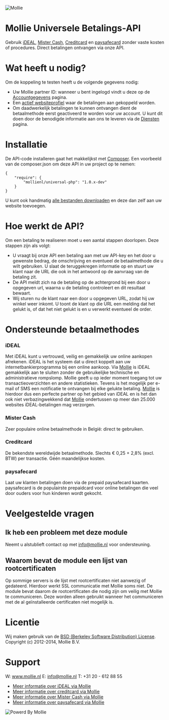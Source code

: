 ![Mollie](http://www.mollie.nl/files/Mollie-Logo-Style-Small.png)

# Mollie Universele Betalings-API #

Gebruik [iDEAL](https://www.mollie.nl/betaaldiensten/ideal/), [Mister Cash](https://www.mollie.nl/betaaldiensten/mistercash/), [Creditcard](https://www.mollie.nl/betaaldiensten/creditcard/) en [paysafecard](https://www.mollie.nl/betaaldiensten/paysafecard/) zonder vaste kosten of procedures. Direct betalingen ontvangen via onze API.

# Wat heeft u nodig? #
Om de koppeling te testen heeft u de volgende gegevens nodig:

+ Uw Mollie partner ID: wanneer u bent ingelogd vindt u deze op de [Accountgegevens](https://www.mollie.nl/beheer/account/) pagina.
+ Een [actief websiteprofiel](https://www.mollie.nl/beheer/account/profielen/) waar de betalingen aan gekoppeld worden.
+ Om daadwerkelijk betalingen te kunnen ontvangen dient de betaalmethode eerst geactiveerd te worden voor uw account. U kunt dit doen door de benodigde informatie aan ons te leveren via de [Diensten](https://www.mollie.nl/beheer/diensten) pagina.

# Installatie #

De API-code installeren gaat het makkelijkst met [Composer](http://getcomposer.org/doc/00-intro.md).
Een voorbeeld van de composer.json om deze API in uw project op te nemen:

    {
        "require": {
            "mollienl/universal-php": "1.0.x-dev"
        }
    }


U kunt ook handmatig [alle bestanden downloaden](https://github.com/mollienl/universal-php/archive/master.zip) en deze dan zelf aan uw website toevoegen.

# Hoe werkt de API? #

Om een betaling te realiseren moet u een aantal stappen doorlopen. Deze stappen zijn als volgt:

+ U vraagt bij onze API een betaling aan met uw API-key en het door u gewenste bedrag, de omschrijving en eventueel de betaalmethode die u wilt gebruiken. U slaat de teruggekregen informatie op en stuurt uw klant naar de URL die ook in het antwoord op de aanvraag van de betaling zit.
+ De API meldt zich na de betaling op de achtergrond bij een door u opgegeven url, waarna u de betaling controleert en dit resultaat bewaart.
+ Wij sturen nu de klant naar een door u opgegeven URL, zodat hij uw winkel weer inkomt. U toont de klant op die URL een melding dat het gelukt is, of dat het niet gelukt is en u verwerkt eventueel de order.

# Ondersteunde betaalmethodes #

### iDEAL ###
Met iDEAL kunt u vertrouwd, veilig en gemakkelijk uw online aankopen afrekenen. iDEAL is het systeem dat u direct koppelt aan uw internetbankierprogramma bij een online aankoop.
Via [Mollie](http://www.mollie.nl/) is iDEAL gemakkelijk aan te sluiten zonder de gebruikelijke technische en administratieve rompslomp. Mollie geeft u op ieder moment toegang tot uw transactieoverzichten en andere statistieken. Tevens is het mogelijk per e-mail of SMS een notificatie te ontvangen bij elke gelukte betaling. [Mollie](http://www.mollie.nl/) is hierdoor dus een perfecte partner op het gebied van iDEAL en is het dan ook niet verbazingwekkend dat [Mollie](http://www.mollie.nl/) ondertussen op meer dan 25.000 websites iDEAL-betalingen mag verzorgen.

### Mister Cash ###
Zeer populaire online betaalmethode in België: direct te gebruiken.

### Creditcard ###
De bekendste wereldwijde betaalmethode. Slechts € 0,25 + 2,8% (excl. BTW) per transactie. Géén maandelijkse kosten.

### paysafecard ###
Laat uw klanten betalingen doen via de prepaid paysafecard kaarten.  paysafecard is de populairste prepaidcard voor online betalingen die veel door ouders voor hun kinderen wordt gekocht.

# Veelgestelde vragen #

## Ik heb een probleem met deze module ##

Neemt u alstublieft contact op met info@mollie.nl voor ondersteuning.

## Waarom bevat de module een lijst van rootcertificaten ##

Op sommige servers is de lijst met rootcertificaten niet aanwezig of gedateerd. Hierdoor werkt SSL communicatie met
Mollie soms niet. De module bevat daarom de rootcertificaten die nodig zijn om veilig met Mollie te communiceren. Deze
worden alleen gebruikt wanneer het communiceren met de al geïnstalleerde certificaten niet mogelijk is.

# Licentie #
Wij maken gebruik van de [BSD (Berkeley Software Distribution) License](http://www.opensource.org/licenses/bsd-license.php).
Copyright (c) 2012-2014, Mollie B.V.

# Support #
W: www.mollie.nl
E: info@mollie.nl
T: +31 20 - 612 88 55

+ [Meer informatie over iDEAL via Mollie](https://www.mollie.nl/betaaldiensten/ideal/)
+ [Meer informatie over creditcard via Mollie](https://www.mollie.nl/betaaldiensten/creditcard/)
+ [Meer informatie over Mister Cash via Mollie](https://www.mollie.nl/betaaldiensten/mistercash/)
+ [Meer informatie over paysafecard via Mollie](https://www.mollie.nl/betaaldiensten/paysafecard/)

![Powerd By Mollie](http://www.mollie.nl/images/badge-betaling-medium.png)